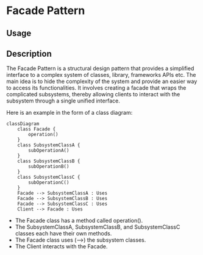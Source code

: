 # Facade Pattern

## Usage

## Description
The Facade Pattern is a structural design pattern that provides a simplified interface 
to a complex system of classes, library, frameworks APIs etc. The main idea is to hide 
the complexity of the system and provide an easier way to access its functionalities. 
It involves creating a facade that wraps the complicated subsystems, thereby allowing 
clients to interact with the subsystem through a single unified interface.


Here is an example in the form of a class diagram:

``` mermaid
classDiagram
    class Facade {
        operation()
    }
    class SubsystemClassA {
        subOperationA()
    }
    class SubsystemClassB {
        subOperationB()
    }
    class SubsystemClassC {
        subOperationC()
    }
    Facade --> SubsystemClassA : Uses
    Facade --> SubsystemClassB : Uses
    Facade --> SubsystemClassC : Uses
    Client --> Facade : Uses
```

* The Facade class has a method called operation().
* The SubsystemClassA, SubsystemClassB, and SubsystemClassC classes each have their own methods.
* The Facade class uses (-->) the subsystem classes.
* The Client interacts with the Facade.
